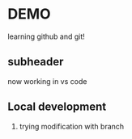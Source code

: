 # DEMO

learning github and git!

## subheader

now working in vs code

## Local development

1. trying modification with branch
